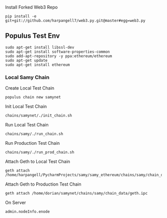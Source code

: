 Install Forked Web3 Repo

```
pip install -e git+git://github.com/harpangell7/web3.py.git@master#egg=web3.py
```

## Populus Test Env

```
sudo apt-get install libssl-dev
sudo apt-get install software-properties-common
sudo add-apt-repository -y ppa:ethereum/ethereum
sudo apt-get update
sudo apt-get install ethereum
```

### Local Samy Chain

Create Local Test Chain

```
populus chain new samynet
```

Init Local Test Chain

```
chains/samynet/./init_chain.sh
```

Run Local Test Chain

```
chains/samy/./run_chain.sh
```

Run Production Test Chain

```
chains/samy/./run_prod_chain.sh
```

Attach Geth to Local Test Chain

```
geth attach /home/harpangell/PycharmProjects/samy/samy_ethereum/chains/samy/chain_data/geth.ipc
```

Attach Geth to Production Test Chain

```
geth attach /home/dorian/samynet/chains/samy/chain_data/geth.ipc
```

On Server

```
admin.nodeInfo.enode
```
